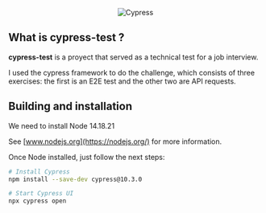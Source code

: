 <p align="center">
  <img alt="Cypress" src="https://i.imgur.com/mxWKasN.png">
</p>

## What is cypress-test ?

<b>cypress-test</b> is a proyect that served as a technical test
for a job interview.

I used the cypress framework to do the challenge, which consists
of three exercises: the first is an E2E test and the other two 
are API requests.


## Building and installation

We need to install Node 14.18.21

See [www.nodejs.org](https://nodejs.org/) for more information.

Once Node installed, just follow the next steps:

```sh
# Install Cypress
npm install --save-dev cypress@10.3.0

# Start Cypress UI
npx cypress open
```
